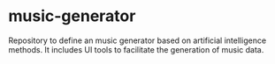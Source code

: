 # music-generator
Repository to define an music generator based on artificial intelligence methods. It includes UI tools to facilitate the generation of music data.
